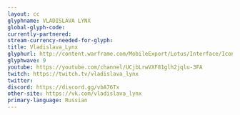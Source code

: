 ```yaml
---
layout: cc
glyphname: VLADISLAVA LYNX
global-glyph-code: 
currently-partnered: 
stream-currency-needed-for-glyph: 
title: Vladislava_Lynx
glyphurl: http://content.warframe.com/MobileExport/Lotus/Interface/Icons/Player/ContentCreators/VladislavaLynx.png
glyphwave: 9
youtube: https://youtube.com/channel/UCjbLrwVXF81glh2jqlu-3FA
twitch: https://twitch.tv/vladislava_lynx
twitter: 
discord: https://discord.gg/vbA76Tx
other-site: https://vk.com/vladislava_lynx
primary-language: Russian
---
```



